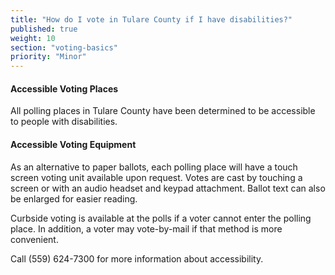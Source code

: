 ```yaml
---
title: "How do I vote in Tulare County if I have disabilities?"
published: true
weight: 10
section: "voting-basics"
priority: "Minor"
---
```


#### Accessible Voting Places  

All polling places in Tulare County have been determined to be accessible to people with disabilities.  

#### Accessible Voting Equipment    

As an alternative to paper ballots, each polling place will have a touch screen voting unit available upon request. Votes are cast by touching a screen or with an audio headset and keypad attachment. Ballot text can also be enlarged for easier reading.  

Curbside voting is available at the polls if a voter cannot enter the polling place. In addition, a voter may vote-by-mail if that method is more convenient.  

Call (559) 624-7300 for more information about accessibility.  
